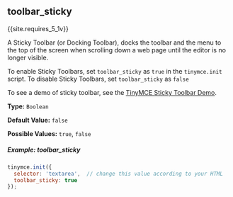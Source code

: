 ## toolbar_sticky

{{site.requires_5_1v}}

A Sticky Toolbar (or Docking Toolbar), docks the toolbar and the menu to the top of the screen when scrolling down a web page until the editor is no longer visible.

To enable Sticky Toolbars, set `toolbar_sticky` as `true` in the `tinymce.init` script. To disable Sticky Toolbars, set `toolbar_sticky` as `false`

 To see a demo of sticky toolbar, see the [TinyMCE Sticky Toolbar Demo](https://codepen.io/tinymce/full/qBWLLMP).

**Type:** `Boolean`

**Default Value:** `false`

**Possible Values:** `true`, `false`

##### Example: toolbar_sticky

```js
tinymce.init({
  selector: 'textarea',  // change this value according to your HTML
  toolbar_sticky: true
});
```